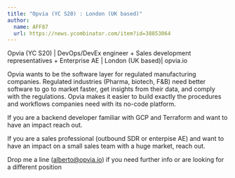 ```yaml
---
title: "Opvia (YC S20) : London (UK based)"
author:
  name: AFF87
  url: https://news.ycombinator.com/item?id=38853064
---
```

Opvia (YC S20) | DevOps&#x2F;DevEx engineer + Sales development representatives + Enterprise AE | London (UK based)| opvia.io

Opvia wants to be the software layer for regulated manufacturing companies. Regulated industries (Pharma, biotech, F&amp;B) need better software to go to market faster, get insights from their data, and comply with the regulations. Opvia makes it easier to build exactly the procedures and workflows companies need with its no-code platform.

If you are a backend developer familiar with GCP and Terraform and want to have an impact reach out.

If you are a sales professional (outbound SDR or enterpise AE) and want to have an impact on a small sales team with a huge market, reach out.

Drop me a line (alberto@opvia.io) if you need further info or are looking for a different position

